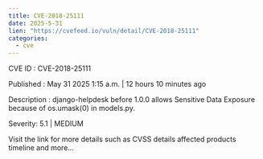 ```yaml
---
title: CVE-2018-25111
date: 2025-5-31
lien: "https://cvefeed.io/vuln/detail/CVE-2018-25111"
categories:
  - cve
---
```


CVE ID : CVE-2018-25111

Published :  May 31
2025
1:15 a.m. | 12 hours
10 minutes ago

Description : django-helpdesk before 1.0.0 allows Sensitive Data Exposure because of os.umask(0) in models.py.

Severity: 5.1 | MEDIUM

Visit the link for more details
such as CVSS details
affected products
timeline
and more...
